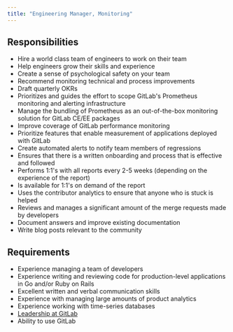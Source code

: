 ```yaml
---
title: "Engineering Manager, Monitoring"
---
```



## Responsibilities

- Hire a world class team of engineers to work on their team
- Help engineers grow their skills and experience
- Create a sense of psychological safety on your team
- Recommend monitoring technical and process improvements
- Draft quarterly OKRs
- Prioritizes and guides the effort to scope GitLab's Prometheus monitoring and alerting infrastructure
- Manage the bundling of Prometheus as an out-of-the-box monitoring solution for GitLab CE/EE packages
- Improve coverage of GitLab performance monitoring
- Prioritize features that enable measurement of applications deployed with GitLab
- Create automated alerts to notify team members of regressions
- Ensures that there is a written onboarding and process that is effective and followed
- Performs 1:1's with all reports every 2-5 weeks (depending on the experience of the report)
- Is available for 1:1's on demand of the report
- Uses the contributor analytics to ensure that anyone who is stuck is helped
- Reviews and manages a significant amount of the merge requests made by developers
- Document answers and improve existing documentation
- Write blog posts relevant to the community

## Requirements

- Experience managing a team of developers
- Experience writing and reviewing code for production-level applications in Go and/or Ruby on Rails
- Excellent written and verbal communication skills
- Experience with managing large amounts of product analytics
- Experience working with time-series databases
- [Leadership at GitLab](/handbook/company/structure/#management-group)
- Ability to use GitLab
